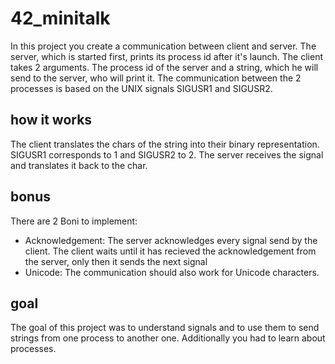 # 42_minitalk
In this project you create a communication between client and server. The server, which is started first, prints its process id after it's launch.
The client takes 2 arguments. The process id of the server and a string, which he will send to the server, who will print it.
The communication between the 2 processes is based on the UNIX signals  SIGUSR1 and SIGUSR2.

## how it works
The client translates the chars of the string into their binary representation. SIGUSR1 corresponds to 1 and SIGUSR2 to 2. 
The server receives the signal and translates it back to the char.

## bonus
There are 2 Boni to implement:
* Acknowledgement: The server acknowledges every signal send by the client. The client waits until it has recieved the acknowledgement from the server, only then it sends the next signal
* Unicode: The communication should also work for Unicode characters.

## goal
The goal of this project was to understand signals and to use them to send strings from one process to another one. Additionally you had to learn about processes.
